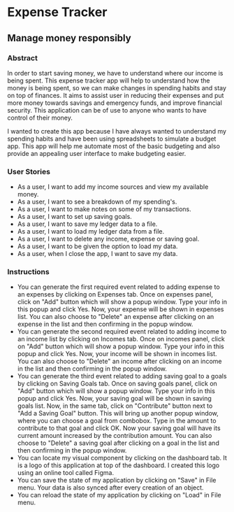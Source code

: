 # Expense Tracker

## Manage money responsibly

### Abstract

In order to start saving money, we have to understand where our income is being spent.
This expense tracker app will help to understand how the money is being spent, so we can make changes in 
spending habits and stay on top of finances. It aims to assist user in reducing their expenses and put more
money towards savings and emergency funds, and improve financial security. This application can be of use to
anyone who wants to have control of their money.

I wanted to create this app because I have always wanted to understand my spending habits and have been using
spreadsheets to simulate a budget app. This app will help me automate most of the basic budgeting and also provide an appealing user interface
to make budgeting easier.

### User Stories

- As a user, I want to add my income sources and view my available money.
- As a user, I want to see a breakdown of my spending's.
- As a user, I want to make notes on some of my transactions.
- As a user, I want to set up saving goals.
- As a user, I want to save my ledger data to a file.
- As a user, I want to load my ledger data from a file. 
- As a user, I want to delete any income, expense or saving goal.
- As a user, I want to be given the option to load my data.
- As a user, when I close the app, I want to save my data.

### Instructions

- You can generate the first required event related to adding expense to an expenses by clicking on Expenses tab.
  Once on expenses panel, click on "Add" button which will show a popup window.
  Type your info in this popup and click Yes. Now, your expense will be shown in expenses list.
  You can also choose to "Delete" an expense after clicking on an expense in the list and then confirming in the popup window.
- You can generate the second required event related to adding income to an income list by clicking on Incomes tab.
  Once on incomes panel, click on "Add" button which will show a popup window.
  Type your info in this popup and click Yes. Now, your income will be shown in incomes list.
  You can also choose to "Delete" an income after clicking on an income in the list and then confirming in the popup window.
- You can generate the third event related to adding saving goal to a goals by clicking on Saving Goals tab.
  Once on saving goals panel, click on "Add" button which will show a popup window.
  Type your info in this popup and click Yes. Now, your saving goal will be shown in saving goals list.
  Now, in the same tab, click on "Contribute" button next to "Add a Saving Goal" button.
  This will bring up another popup window, where you can choose a goal from combobox.
  Type in the amount to contribute to that goal and click OK.
  Now your saving goal will have its current amount increased by the contribution amount.
  You can also choose to "Delete" a saving goal after clicking on a goal in the list and then confirming in the popup window.
- You can locate my visual component by clicking on the dashboard tab.
  It is a logo of this application at top of the dashboard. I created this logo using an online tool called Figma.
- You can save the state of my application by clicking on "Save" in File menu.
  Your data is also synced after every creation of an object.
- You can reload the state of my application by clicking on "Load" in File menu.